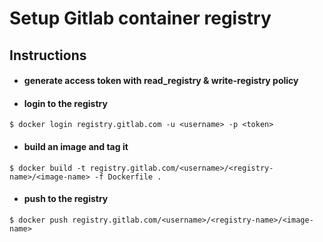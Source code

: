 # Setup Gitlab container registry

## Instructions

- #### generate access token with read_registry & write-registry policy

- #### login to the registry
```
$ docker login registry.gitlab.com -u <username> -p <token>
```

- #### build an image and tag it
```
$ docker build -t registry.gitlab.com/<username>/<registry-name>/<image-name> -f Dockerfile .
```

- #### push to the registry
```
$ docker push registry.gitlab.com/<username>/<registry-name>/<image-name>
```